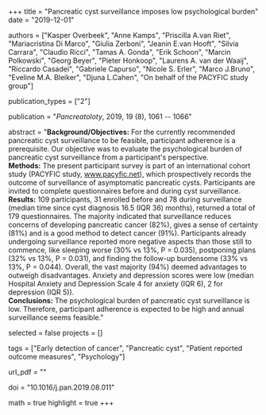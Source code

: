 +++
title = "Pancreatic cyst surveillance imposes low psychological burden"
date = "2019-12-01"

authors = ["Kasper Overbeek", "Anne Kamps", "Priscilla A.van Riet",
"Mariacristina Di Marco", "Giulia Zerboni", "Jeanin E.van Hooft",
"Silvia Carrara", "Claudio Ricci", "Tamas A. Gonda", "Erik Schoon", 
"Marcin Polkowski", "Georg Beyer", "Pieter Honkoop", "Laurens A. van der Waaij", 
"Riccardo Casadei", "Gabriele Capurso", "Nicole S. Erler", "Marco J.Bruno", 
"Eveline M.A. Bleiker", "Djuna L.Cahen", "On behalf of the PACYFIC study group"]

publication_types = ["2"]

publication = "*Pancreatoloty*, 2019, 19 (8), 1061 -- 1066"

abstract = "**Background/Objectives:** For the currently recommended pancreatic cyst surveillance to be feasible, participant adherence is a prerequisite. Our objective was to evaluate the psychological burden of pancreatic cyst surveillance from a participant's perspective.<br>**Methods:** The present participant survey is part of an international cohort study (PACYFIC study, www.pacyfic.net), which prospectively records the outcome of surveillance of asymptomatic pancreatic cysts. Participants are invited to complete questionnaires before and during cyst surveillance.<br>**Results:** 109 participants, 31 enrolled before and 78 during surveillance (median time since cyst diagnosis 16.5 (IQR 36) months), returned a total of 179 questionnaires. The majority indicated that surveillance reduces concerns of developing pancreatic cancer (82%), gives a sense of certainty (81%) and is a good method to detect cancer (91%). Participants already undergoing surveillance reported more negative aspects than those still to commence, like sleeping worse (30% vs 13%, P = 0.035), postponing plans (32% vs 13%, P = 0.031), and finding the follow-up burdensome (33% vs 13%, P = 0.044). Overall, the vast majority (94%) deemed advantages to outweigh disadvantages. Anxiety and depression scores were low (median Hospital Anxiety and Depression Scale 4 for anxiety (IQR 6), 2 for depression (IQR 5)).<br>**Conclusions:** The psychological burden of pancreatic cyst surveillance is low. Therefore, participant adherence is expected to be high and annual surveillance seems feasible."


selected = false
projects = []

tags = ["Early detection of cancer", "Pancreatic cyst", "Patient reported outcome measures", "Psychology"]

url_pdf = ""

doi = "10.1016/j.pan.2019.08.011"

math = true
highlight = true
+++
